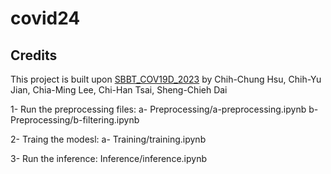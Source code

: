 # covid24

## Credits

This project is built upon [SBBT_COV19D_2023](https://github.com/jesse1029/SBBT_COV19D_2023) by Chih-Chung Hsu, Chih-Yu Jian, Chia-Ming Lee, Chi-Han Tsai, Sheng-Chieh Dai

1- Run the preprocessing files:
a- Preprocessing/a-preprocessing.ipynb
b- Preprocessing/b-filtering.ipynb

2- Traing the modesl:
a- Training/training.ipynb

3- Run the inference:
Inference/inference.ipynb
